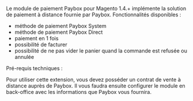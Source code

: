 Le module de paiement Paybox pour Magento 1.4.+ implémente la solution de paiement à distance fournie par Paybox.
Fonctionnalités disponibles :

- méthode de paiement Paybox System
- méthode de paiement Paybox Direct
- paiement en 1 fois
- possibilité de facturer
- possibilité de ne pas vider le panier quand la commande est refusée ou annulée

 
Pré-requis techniques :

Pour utiliser cette extension, vous devez posséder un contrat de vente à distance auprès de Paybox.
Il vous faudra ensuite configurer le module en back-office avec les informations que Paybox vous fournira.
